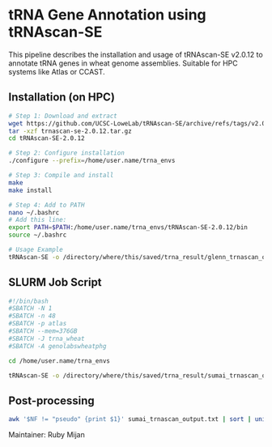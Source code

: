 # tRNA Gene Annotation using tRNAscan-SE
This pipeline describes the installation and usage of tRNAscan-SE v2.0.12 to annotate tRNA genes in wheat genome assemblies. Suitable for HPC systems like Atlas or CCAST.

## Installation (on HPC)
```bash
# Step 1: Download and extract
wget https://github.com/UCSC-LoweLab/tRNAscan-SE/archive/refs/tags/v2.0.12.tar.gz -O trnascan-se-2.0.12.tar.gz
tar -xzf trnascan-se-2.0.12.tar.gz
cd tRNAscan-SE-2.0.12

# Step 2: Configure installation
./configure --prefix=/home/user.name/trna_envs

# Step 3: Compile and install
make
make install

# Step 4: Add to PATH
nano ~/.bashrc
# Add this line:
export PATH=$PATH:/home/user.name/trna_envs/tRNAscan-SE-2.0.12/bin
source ~/.bashrc

# Usage Example
tRNAscan-SE -o /directory/where/this/saved/trna_result/glenn_trnascan_output.txt /directory/where/this/saved/wheat.fasta
```

## SLURM Job Script

```bash
#!/bin/bash
#SBATCH -N 1
#SBATCH -n 48
#SBATCH -p atlas
#SBATCH --mem=376GB
#SBATCH -J trna_wheat
#SBATCH -A genolabswheatphg

cd /home/user.name/trna_envs

tRNAscan-SE -o /directory/where/this/saved/trna_result/sumai_trnascan_output.txt /directory/where/this/saved/wheat.fasta
```

## Post-processing

```bash
awk '$NF != "pseudo" {print $1}' sumai_trnascan_output.txt | sort | uniq -c
```

Maintainer:
Ruby Mijan